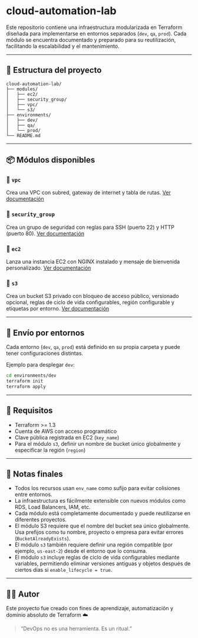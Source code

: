 # cloud-automation-lab

Este repositorio contiene una infraestructura modularizada en Terraform diseñada para implementarse en entornos separados (`dev`, `qa`, `prod`). Cada módulo se encuentra documentado y preparado para su reutilización, facilitando la escalabilidad y el mantenimiento.

---

## 🧱 Estructura del proyecto

```
cloud-automation-lab/
├── modules/
│   ├── ec2/
│   ├── security_group/
│   ├── vpc/
│   └── s3/
├── environments/
│   ├── dev/
│   ├── qa/
│   └── prod/
└── README.md
```

---

## 📦 Módulos disponibles

### 🔹 `vpc`

Crea una VPC con subred, gateway de internet y tabla de rutas.
[Ver documentación](./modules/vpc/README.md)

### 🔹 `security_group`

Crea un grupo de seguridad con reglas para SSH (puerto 22) y HTTP (puerto 80).
[Ver documentación](./modules/security_group/README.md)

### 🔹 `ec2`

Lanza una instancia EC2 con NGINX instalado y mensaje de bienvenida personalizado.
[Ver documentación](./modules/ec2/README.md)

### 🔹 `s3`

Crea un bucket S3 privado con bloqueo de acceso público, versionado opcional, reglas de ciclo de vida configurables, región configurable y etiquetas por entorno.
[Ver documentación](./modules/s3/README.md)

---

## 🚀 Envío por entornos

Cada entorno (`dev`, `qa`, `prod`) está definido en su propia carpeta y puede tener configuraciones distintas.

Ejemplo para desplegar `dev`:

```bash
cd environments/dev
terraform init
terraform apply
```

---

## 🧰 Requisitos

* Terraform >= 1.3
* Cuenta de AWS con acceso programático
* Clave pública registrada en EC2 (`key_name`)
* Para el módulo `s3`, definir un nombre de bucket único globalmente y especificar la región (`region`)

---

## 📌 Notas finales

* Todos los recursos usan `env_name` como sufijo para evitar colisiones entre entornos.
* La infraestructura es fácilmente extensible con nuevos módulos como RDS, Load Balancers, IAM, etc.
* Cada módulo está completamente documentado y puede reutilizarse en diferentes proyectos.
* El módulo S3 requiere que el nombre del bucket sea único globalmente. Usa prefijos como tu nombre, proyecto o empresa para evitar errores (`BucketAlreadyExists`).
* El módulo `s3` también requiere definir una región compatible (por ejemplo, `us-east-2`) desde el entorno que lo consuma.
* El módulo `s3` incluye reglas de ciclo de vida configurables mediante variables, permitiendo eliminar versiones antiguas y objetos después de ciertos días si `enable_lifecycle = true`.

---

## 👨‍💻 Autor

Este proyecto fue creado con fines de aprendizaje, automatización y dominio absoluto de Terraform ☁️

> “DevOps no es una herramienta. Es un ritual.”
